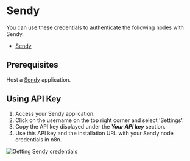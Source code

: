 # Sendy

You can use these credentials to authenticate the following nodes with Sendy.

- [Sendy](/integrations/builtin/app-nodes/n8n-nodes-base.sendy/)

## Prerequisites

Host a [Sendy](https://sendy.co/get-started) application.

## Using API Key

1. Access your Sendy application.
2. Click on the username on the top right corner and select 'Settings'.
3. Copy the API key displayed under the ***Your API key*** section.
4. Use this API key and the installation URL with your Sendy node credentials in n8n.

![Getting Sendy credentials](/_images/integrations/builtin/credentials/sendy/using-api.gif)
